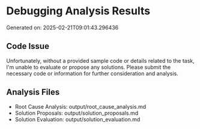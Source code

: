 
# Debugging Analysis Results
Generated on: 2025-02-21T09:01:43.296436

## Code Issue
Unfortunately, without a provided sample code or details related to the task, I'm unable to evaluate or propose any solutions. Please submit the necessary code or information for further consideration and analysis.

## Analysis Files
- Root Cause Analysis: output/root_cause_analysis.md
- Solution Proposals: output/solution_proposals.md
- Solution Evaluation: output/solution_evaluation.md
